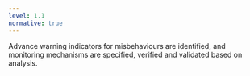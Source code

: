 ```yaml
---
level: 1.1
normative: true
---
```


Advance warning indicators for misbehaviours are identified, and monitoring mechanisms are specified, verified and validated based on analysis.
